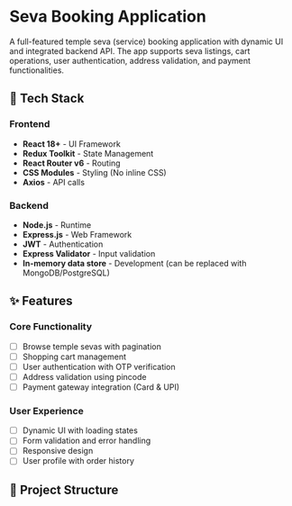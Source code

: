 # Seva Booking Application

A full-featured temple seva (service) booking application with dynamic UI and integrated backend API. The app supports seva listings, cart operations, user authentication, address validation, and payment functionalities.

## 🚀 Tech Stack

### Frontend
- **React 18+** - UI Framework
- **Redux Toolkit** - State Management
- **React Router v6** - Routing
- **CSS Modules** - Styling (No inline CSS)
- **Axios** - API calls

### Backend  
- **Node.js** - Runtime
- **Express.js** - Web Framework
- **JWT** - Authentication
- **Express Validator** - Input validation
- **In-memory data store** - Development (can be replaced with MongoDB/PostgreSQL)

## ✨ Features

### Core Functionality
- [ ] Browse temple sevas with pagination
- [ ] Shopping cart management
- [ ] User authentication with OTP verification
- [ ] Address validation using pincode
- [ ] Payment gateway integration (Card & UPI)

### User Experience
- [ ] Dynamic UI with loading states
- [ ] Form validation and error handling
- [ ] Responsive design
- [ ] User profile with order history

## 📁 Project Structure